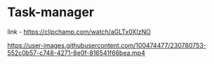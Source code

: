 # Task-manager

link - https://clipchamp.com/watch/aGLTx0XIzNO



https://user-images.githubusercontent.com/100474477/230780753-552c0b57-c748-4271-8e0f-816541f66bea.mp4

